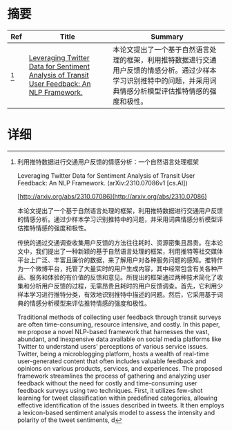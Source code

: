 # 摘要

| Ref | Title | Summary |
| --- | --- | --- |
| [^1] | [Leveraging Twitter Data for Sentiment Analysis of Transit User Feedback: An NLP Framework.](http://arxiv.org/abs/2310.07086) | 本论文提出了一个基于自然语言处理的框架，利用推特数据进行交通用户反馈的情感分析。通过少样本学习识别推特中的问题，并采用词典情感分析模型评估推特情感的强度和极性。 |

# 详细

[^1]: 利用推特数据进行交通用户反馈的情感分析：一个自然语言处理框架

    Leveraging Twitter Data for Sentiment Analysis of Transit User Feedback: An NLP Framework. (arXiv:2310.07086v1 [cs.AI])

    [http://arxiv.org/abs/2310.07086](http://arxiv.org/abs/2310.07086)

    本论文提出了一个基于自然语言处理的框架，利用推特数据进行交通用户反馈的情感分析。通过少样本学习识别推特中的问题，并采用词典情感分析模型评估推特情感的强度和极性。

    

    传统的通过交通调查收集用户反馈的方法往往耗时、资源密集且昂贵。在本论文中，我们提出了一种新颖的基于自然语言处理的框架，利用推特等社交媒体平台上广泛、丰富且廉价的数据，来了解用户对各种服务问题的感知。推特作为一个微博平台，托管了大量实时的用户生成内容，其中经常包含有关各种产品、服务和体验的有价值的反馈和意见。所提出的框架通过两种技术简化了收集和分析用户反馈的过程，无需昂贵且耗时的用户反馈调查。首先，它利用少样本学习进行推特分类，有效地识别推特中描述的问题。然后，它采用基于词典的情感分析模型来评估推特情感的强度和极性。

    Traditional methods of collecting user feedback through transit surveys are often time-consuming, resource intensive, and costly. In this paper, we propose a novel NLP-based framework that harnesses the vast, abundant, and inexpensive data available on social media platforms like Twitter to understand users' perceptions of various service issues. Twitter, being a microblogging platform, hosts a wealth of real-time user-generated content that often includes valuable feedback and opinions on various products, services, and experiences. The proposed framework streamlines the process of gathering and analyzing user feedback without the need for costly and time-consuming user feedback surveys using two techniques. First, it utilizes few-shot learning for tweet classification within predefined categories, allowing effective identification of the issues described in tweets. It then employs a lexicon-based sentiment analysis model to assess the intensity and polarity of the tweet sentiments, d
    


